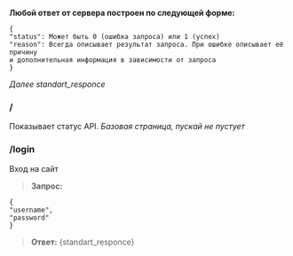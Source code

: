 **Любой ответ от сервера построен по следующей форме:**

	{
	"status": Может быть 0 (ошибка запроса) или 1 (успех)
	"reason": Всегда описывает результат запроса. При ошибке описывает её причину
	и дополнительная информация в зависимости от запроса
	}

*Далее standart_responce*

### /

Показывает статус API. *Базовая страница, пускай не пустует*

### /login

Вход на сайт


>**Запрос:**
>
	{
	"username",
	"password"
	}

>**Ответ:** {standart_responce}
